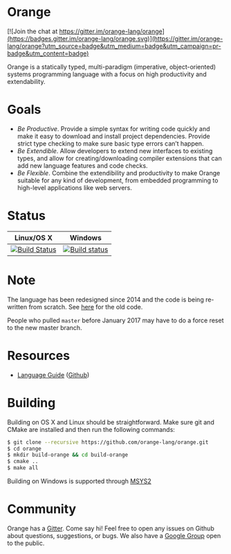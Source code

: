 # Orange

[![Join the chat at https://gitter.im/orange-lang/orange](https://badges.gitter.im/orange-lang/orange.svg)](https://gitter.im/orange-lang/orange?utm_source=badge&utm_medium=badge&utm_campaign=pr-badge&utm_content=badge)

Orange is a statically typed, multi-paradigm (imperative, object-oriented) systems programming language with a focus on high productivity and extendability.

# Goals

- _Be Productive_. Provide a simple syntax for writing code quickly and make it easy to download and install project dependencies. Provide strict type checking to make sure basic type errors can’t happen.
- _Be Extendible_. Allow developers to extend new interfaces to existing types, and allow for creating/downloading compiler extensions that can add new language features and code checks.
- _Be Flexible_. Combine the extendibility and productivity to make Orange suitable for any kind of development, from embedded programming to high-level applications like web servers.

# Status

Linux/OS X  | Windows
------------- | -------------
[![Build Status](https://travis-ci.org/orange-lang/orange.svg?branch=master)](https://travis-ci.org/orange-lang/orange) | [![Build status](https://ci.appveyor.com/api/projects/status/r4y46n573riuqfv1/branch/master?svg=true)](https://ci.appveyor.com/project/rfratto/orange-9no7j/branch/master)

# Note

The language has been redesigned since 2014 and the code is being re-written from scratch. See [here](https://github.com/orange-lang/orange/tree/inactive/rev-0) for the old code.

People who pulled `master` before January 2017 may have to do a force reset to the new master branch. 

# Resources

* [Language Guide](http://docs.orange-lang.org/v/rev-3/) ([Github](https://github.com/orange-lang/orange-docs/tree/rev-3))

# Building
Building on OS X and Linux should be straightforward. Make sure git and CMake are installed and then run the following commands:

```sh
$ git clone --recursive https://github.com/orange-lang/orange.git
$ cd orange
$ mkdir build-orange && cd build-orange
$ cmake ..
$ make all
```

Building on Windows is supported through [MSYS2](https://msys2.github.io)

# Community

Orange has a [Gitter](https://gitter.im/orange-lang/orange?utm_source=share-link&utm_medium=link&utm_campaign=share-link). Come say hi! Feel free to open any issues on Github about questions, suggestions, or bugs. We also have a [Google Group](https://groups.google.com/forum/#!forum/orange-lang) open to the public.
